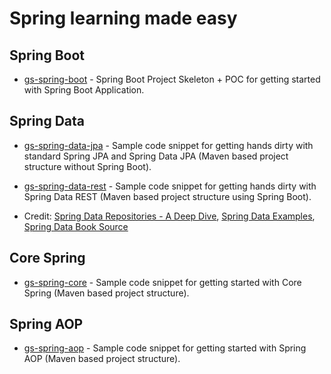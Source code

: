 # Spring learning made easy

## Spring Boot

* [gs-spring-boot](https://github.com/tirthalpatel/Learning-Spring/tree/master/gs-spring-boot) - Spring Boot Project Skeleton + POC for getting started with Spring Boot Application.

## Spring Data

* [gs-spring-data-jpa](https://github.com/tirthalpatel/Learning-Spring/tree/master/gs-spring-data-jpa) - Sample code snippet for getting hands dirty with standard Spring JPA and Spring Data JPA (Maven based project structure without Spring Boot).

* [gs-spring-data-rest](https://github.com/tirthalpatel/Learning-Spring/tree/master/gs-spring-data-rest) - Sample code snippet for getting hands dirty with Spring Data REST (Maven based project structure using Spring Boot). 

* Credit: [Spring Data Repositories - A Deep Dive](https://github.com/olivergierke/repositories-deepdive), [Spring Data Examples](https://github.com/spring-projects/spring-data-examples), [Spring Data Book Source](https://github.com/spring-projects/spring-data-book)

## Core Spring

* [gs-spring-core](https://github.com/tirthalpatel/Learning-Spring/tree/master/gs-spring-core) - Sample code snippet for getting started with Core Spring (Maven based project structure).

## Spring AOP

* [gs-spring-aop](https://github.com/tirthalpatel/Learning-Spring/tree/master/gs-spring-aop) - Sample code snippet for getting started with Spring AOP (Maven based project structure).